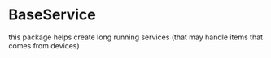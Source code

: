# BaseService

this package helps create long running services (that may handle items that comes from devices) 
